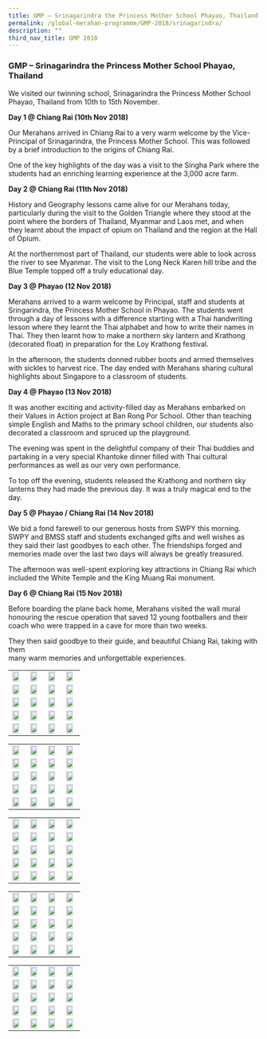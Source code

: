 ```yaml
---
title: GMP – Srinagarindra the Princess Mother School Phayao, Thailand
permalink: /global-merahan-programme/GMP-2018/srinagarindra/
description: ""
third_nav_title: GMP 2018
---
```

### GMP – Srinagarindra the Princess Mother School Phayao, Thailand

We visited our twinning school, Srinagarindra the Princess Mother School Phayao, Thailand from 10th to 15th November.

**Day 1 @ Chiang Rai (10th Nov 2018)**

Our Merahans arrived in Chiang Rai to a very warm welcome by the Vice-Principal of Srinagarindra, the Princess Mother School. This was followed by a brief introduction to the origins of Chiang Rai.

One of the key highlights of the day was a visit to the Singha Park where the students had an enriching learning experience at the 3,000 acre farm.

**Day 2 @ Chiang Rai (11th Nov 2018)**

History and Geography lessons came alive for our Merahans today, particularly during the visit to the Golden Triangle where they stood at the point where the borders of Thailand, Myanmar and Laos met, and when they learnt about the impact of opium on Thailand and the region at the Hall of Opium.

At the northernmost part of Thailand, our students were able to look across the river to see Myanmar. The visit to the Long Neck Karen hill tribe and the Blue Temple topped off a truly educational day.

**Day 3 @ Phayao (12 Nov 2018)**

Merahans arrived to a warm welcome by Principal, staff and students at Sringarindra, the Princess Mother School in Phayao. The students went through a day of lessons with a difference starting with a Thai handwriting lesson where they learnt the Thai alphabet and how to write their names in Thai. They then learnt how to make a northern sky lantern and Krathong (decorated float) in preparation for the Loy Krathong festival.

In the afternoon, the students donned rubber boots and armed themselves with sickles to harvest rice. The day ended with Merahans sharing cultural highlights about Singapore to a classroom of students.

**Day 4 @ Phayao (13 Nov 2018)**

It was another exciting and activity-filled day as Merahans embarked on their Values in Action project at Ban Rong Por School. Other than teaching simple English and Maths to the primary school children, our students also decorated a classroom and spruced up the playground.

The evening was spent in the delightful company of their Thai buddies and partaking in a very special Khantoke dinner filled with Thai cultural performances as well as our very own performance.

To top off the evening, students released the Krathong and northern sky lanterns they had made the previous day. It was a truly magical end to the day.

**Day 5 @ Phayao / Chiang Rai (14 Nov 2018)**

We bid a fond farewell to our generous hosts from SWPY this morning. SWPY and BMSS staff and students exchanged gifts and well wishes as they said their last goodbyes to each other. The friendships forged and memories made over the last two days will always be greatly treasured.

The afternoon was well-spent exploring key attractions in Chiang Rai which included the White Temple and the King Muang Rai monument.

**Day 6 @ Chiang Rai (15 Nov 2018)**

Before boarding the plane back home, Merahans visited the wall mural honouring the rescue operation that saved 12 young footballers and their coach who were trapped in a cave for more than two weeks.

They then said goodbye to their guide, and beautiful Chiang Rai, taking with them  
many warm memories and unforgettable experiences.

|  |  |  |  |
|---|---|---|---|
| <img src="/images/pms.png" style="width:80%"> | <img src="/images/pms.png" style="width:80%"> | <img src="/images/pms.png" style="width:80%"> | <img src="/images/pms.png" style="width:80%"> |
| <img src="/images/pms.png" style="width:80%"> | <img src="/images/pms.png" style="width:80%"> | <img src="/images/pms.png" style="width:80%"> | <img src="/images/pms.png" style="width:80%"> |
| <img src="/images/pms.png" style="width:80%"> | <img src="/images/pms.png" style="width:80%"> | <img src="/images/pms.png" style="width:80%"> | <img src="/images/pms.png" style="width:80%"> |
| <img src="/images/pms.png" style="width:80%"> | <img src="/images/pms.png" style="width:80%"> | <img src="/images/pms.png" style="width:80%"> | <img src="/images/pms.png" style="width:80%"> |
| <img src="/images/pms.png" style="width:80%"> | <img src="/images/pms.png" style="width:80%"> | <img src="/images/pms.png" style="width:80%"> | <img src="/images/pms.png" style="width:80%"> |

|  |  |  |  |
|---|---|---|---|
| <img src="/images/pms.png" style="width:80%"> | <img src="/images/pms.png" style="width:80%"> | <img src="/images/pms.png" style="width:80%"> | <img src="/images/pms.png" style="width:80%"> |
| <img src="/images/pms.png" style="width:80%"> | <img src="/images/pms.png" style="width:80%"> | <img src="/images/pms.png" style="width:80%"> | <img src="/images/pms.png" style="width:80%"> |
| <img src="/images/pms.png" style="width:80%"> | <img src="/images/pms.png" style="width:80%"> | <img src="/images/pms.png" style="width:80%"> | <img src="/images/pms.png" style="width:80%"> |
| <img src="/images/pms.png" style="width:80%"> | <img src="/images/pms.png" style="width:80%"> | <img src="/images/pms.png" style="width:80%"> | <img src="/images/pms.png" style="width:80%"> |
| <img src="/images/pms.png" style="width:80%"> | <img src="/images/pms.png" style="width:80%"> | <img src="/images/pms.png" style="width:80%"> | <img src="/images/pms.png" style="width:80%"> |

|  |  |  |  |
|---|---|---|---|
| <img src="/images/pms.png" style="width:80%"> | <img src="/images/pms.png" style="width:80%"> | <img src="/images/pms.png" style="width:80%"> | <img src="/images/pms.png" style="width:80%"> |
| <img src="/images/pms.png" style="width:80%"> | <img src="/images/pms.png" style="width:80%"> | <img src="/images/pms.png" style="width:80%"> | <img src="/images/pms.png" style="width:80%"> |
| <img src="/images/pms.png" style="width:80%"> | <img src="/images/pms.png" style="width:80%"> | <img src="/images/pms.png" style="width:80%"> | <img src="/images/pms.png" style="width:80%"> |
| <img src="/images/pms.png" style="width:80%"> | <img src="/images/pms.png" style="width:80%"> | <img src="/images/pms.png" style="width:80%"> | <img src="/images/pms.png" style="width:80%"> |
| <img src="/images/pms.png" style="width:80%"> | <img src="/images/pms.png" style="width:80%"> | <img src="/images/pms.png" style="width:80%"> | <img src="/images/pms.png" style="width:80%"> |

|  |  |  |  |
|---|---|---|---|
| <img src="/images/pms.png" style="width:80%"> | <img src="/images/pms.png" style="width:80%"> | <img src="/images/pms.png" style="width:80%"> | <img src="/images/pms.png" style="width:80%"> |
| <img src="/images/pms.png" style="width:80%"> | <img src="/images/pms.png" style="width:80%"> | <img src="/images/pms.png" style="width:80%"> | <img src="/images/pms.png" style="width:80%"> |
| <img src="/images/pms.png" style="width:80%"> | <img src="/images/pms.png" style="width:80%"> | <img src="/images/pms.png" style="width:80%"> | <img src="/images/pms.png" style="width:80%"> |
| <img src="/images/pms.png" style="width:80%"> | <img src="/images/pms.png" style="width:80%"> | <img src="/images/pms.png" style="width:80%"> | <img src="/images/pms.png" style="width:80%"> |
| <img src="/images/pms.png" style="width:80%"> | <img src="/images/pms.png" style="width:80%"> | <img src="/images/pms.png" style="width:80%"> | <img src="/images/pms.png" style="width:80%"> |

|  |  |  |  |
|---|---|---|---|
| <img src="/images/pms.png" style="width:80%"> | <img src="/images/pms.png" style="width:80%"> | <img src="/images/pms.png" style="width:80%"> | <img src="/images/pms.png" style="width:80%"> |
| <img src="/images/pms.png" style="width:80%"> | <img src="/images/pms.png" style="width:80%"> | <img src="/images/pms.png" style="width:80%"> | <img src="/images/pms.png" style="width:80%"> |
| <img src="/images/pms.png" style="width:80%"> | <img src="/images/pms.png" style="width:80%"> | <img src="/images/pms.png" style="width:80%"> | <img src="/images/pms.png" style="width:80%"> |
| <img src="/images/pms.png" style="width:80%"> |  <img src="/images/pms.png" style="width:80%">| <img src="/images/pms.png" style="width:80%"> | <img src="/images/pms.png" style="width:80%"> |
| <img src="/images/pms.png" style="width:80%"> | <img src="/images/pms.png" style="width:80%"> | <img src="/images/pms.png" style="width:80%"> | <img src="/images/pms.png" style="width:80%"> |